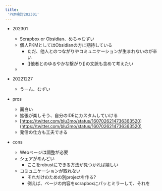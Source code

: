 ```yaml
---
title:
 'PKM検討202301'
---
```

- 202301
	- Scrapbox or Obsidian、めちゃむずい
	- 個人PKMとしてはObsidianの方に期待している
		- ただ、他人とのつながりやコミュニケーションが生まれないのが辛い
		- [[他者とのゆるやかな繋がり]]の文脈も含めて考えたい
	- 

- 20221227
	- うーん、むずい
- pros
	- 面白い
	- 拡張が楽しそう、自分のIDEにカスタムしていける
	- [https://twitter.com/blu3mo/status/1607026214736363520](https://twitter.com/blu3mo/status/1607026214736363520)
	- 発信の仕方も工夫できる
- cons
	- Webページは調整が必要
	- シェアがめんどい
		- ここをrobustにできる方法が見つかれば嬉しい
	- コミュニケーションが取れない
		- それだけのための別projectを作る?
		- 例えば、ページの内容をscrapboxにパッとミラーして、それを